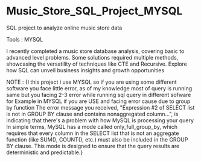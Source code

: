# Music_Store_SQL_Project_MYSQL 

SQL project to analyze online music store data

Tools : MYSQL 

I recently completed a music store database analysis, covering basic to advanced level problems. Some solutions required multiple methods, showcasing the versatility of techniques like CTE and Recursive. Explore how SQL can unveil business insights and growth opportunities


NOTE : {I this project i use MYSQL so if you are using some different software you face little error, as of my knowledge most of query is running same but you facing 2-3 error while running sql query in different sofware
for Example in MYSQL if you are USE and facing error cause due to group by function The error message you received, "Expression #2 of SELECT list is not in GROUP BY clause and contains nonaggregated column...", is indicating that there's a problem with how MySQL is processing your query
In simple terms, MySQL has a mode called only_full_group_by, which requires that every column in the SELECT list that is not an aggregate function (like SUM(), COUNT(), etc.) must also be included in the GROUP BY clause. This mode is designed to ensure that the query results are deterministic and predictable.}
